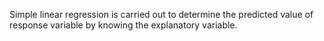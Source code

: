 Simple linear regression is carried out to determine the predicted value of response variable by knowing the explanatory variable. 

